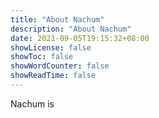 ```yaml
---
title: "About Nachum"
description: "About Nachum"
date: 2021-09-05T19:15:32+08:00
showLicense: false
showToc: false
showWordCounter: false
showReadTime: false
---
```


Nachum is
